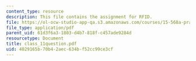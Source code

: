 ```yaml
---
content_type: resource
description: This file contains the assignment for RFID.
file: https://ol-ocw-studio-app-qa.s3.amazonaws.com/courses/15-568a-practical-information-technology-management-spring-2005/4029165b70b42aec634bf52cc99ce3cf_class_11question.pdf
file_type: application/pdf
parent_uid: 61d3f6a3-1803-d4b7-818f-c457ade9284d
resourcetype: Document
title: class_11question.pdf
uid: 4029165b-70b4-2aec-634b-f52cc99ce3cf
---
```

